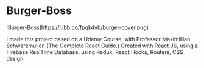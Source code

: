 # Burger-Boss
!Burger-Boss(https://i.ibb.co/fpqk4vb/burger-cover.png)

I made this project based on a Udemy Course, with Professor Maximillian Schwarzmuller. (The Complete React Guide.) Created with React JS, using a Firebase RealTime Database,  using Redux, React Hooks, Routers, CSS design
